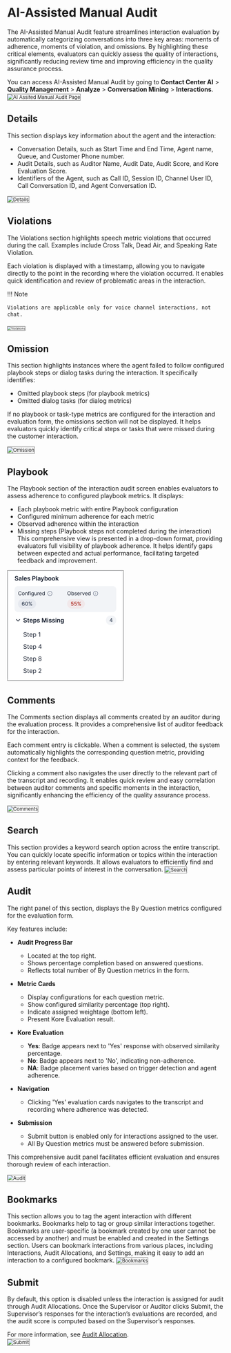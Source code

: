 # AI-Assisted Manual Audit

The AI-Assisted Manual Audit feature streamlines interaction evaluation by automatically categorizing conversations into three key areas: moments of adherence, moments of violation, and omissions. By highlighting these critical elements, evaluators can quickly assess the quality of interactions, significantly reducing review time and improving efficiency in the quality assurance process.

You can access AI-Assisted Manual Audit by going to **Contact Center AI** > **Quality Management** > **Analyze** > **Conversation Mining** > **Interactions**.  
<img src="../images/ai-assist-manual-audit-default.png" alt="AI Assited Manual Audit Page" title="AI Assited Manual Audit Page" style="border: 1px solid gray; zoom:80%;">

## Details

This section displays key information about the agent and the interaction:

* Conversation Details, such as Start Time and End Time, Agent name, Queue, and Customer Phone number.
* Audit Details, such as Auditor Name, Audit Date, Audit Score, and Kore Evaluation Score.
* Identifiers of the Agent, such as Call ID, Session ID, Channel User ID, Call Conversation ID, and Agent Conversation ID.  
<img src="../images/ai-assist-detail.png" alt="Details" title="Details" style="border: 1px solid gray; zoom:80%;">

## Violations

The Violations section highlights speech metric violations that occurred during the call. Examples include Cross Talk, Dead Air, and Speaking Rate Violation.

Each violation is displayed with a timestamp, allowing you to navigate directly to the point in the recording where the violation occurred. It enables quick identification and review of problematic areas in the interaction.


!!! Note

    Violations are applicable only for voice channel interactions, not chat.

<img src="../images/ai-assist-violation.png" alt="Violations" title="Violations" style="border: 1px solid gray; zoom:50%;">

## Omission

This section highlights instances where the agent failed to follow configured playbook steps or dialog tasks during the interaction. It specifically identifies:

* Omitted playbook steps (for playbook metrics)
* Omitted dialog tasks (for dialog metrics)

If no playbook or task-type metrics are configured for the interaction and evaluation form, the omissions section will not be displayed. It helps evaluators quickly identify critical steps or tasks that were missed during the customer interaction.

<img src="../images/ai-assist-omission.png" alt="Omission" title="Omission" style="border: 1px solid gray; zoom:80%;">

## Playbook

The Playbook section of the interaction audit screen enables evaluators to assess adherence to configured playbook metrics. It displays:
* Each playbook metric with entire Playbook configuration
* Configured minimum adherence for each metric
* Observed adherence within the interaction
* Missing steps (Playbook steps not completed during the interaction)
This comprehensive view is presented in a drop-down format, providing evaluators full visibility of playbook adherence. It helps identify gaps between expected and actual performance, facilitating targeted feedback and improvement.
  
<img src="../analyze/images/ai-assist-playbook.png" alt="Playbook" title="Playbook" style="border: 1px solid gray; zoom:50%;">

## Comments

The Comments section displays all comments created by an auditor during the evaluation process. It provides a comprehensive list of auditor feedback for the interaction.

Each comment entry is clickable. When a comment is selected, the system automatically highlights the corresponding question metric, providing context for the feedback.

Clicking a comment also navigates the user directly to the relevant part of the transcript and recording. It enables quick review and easy correlation between auditor comments and specific moments in the interaction, significantly enhancing the efficiency of the quality assurance process.

<img src="../images/ai-assist-comments.png" alt="Comments" title="Comments" style="border: 1px solid gray; zoom:80%;">

## Search

This section provides a keyword search option across the entire transcript. You can quickly locate specific information or topics within the interaction by entering relevant keywords. It allows evaluators to efficiently find and assess particular points of interest in the conversation.
<img src="../images/ai-assist-search.png" alt="Search" title="Search" style="border: 1px solid gray; zoom:80%;">

## Audit

The right panel of this section, displays the By Question metrics configured for the evaluation form.

Key features include:

* **Audit Progress Bar**

   * Located at the top right.
   * Shows percentage completion based on answered questions.
   * Reflects total number of By Question metrics in the form.

* **Metric Cards**

  * Display configurations for each question metric.
  * Show configured similarity percentage (top right).
  * Indicate assigned weightage (bottom left).
  * Present Kore Evaluation result.

* **Kore Evaluation**

  * **Yes**: Badge appears next to 'Yes' response with observed similarity percentage.
  * **No**: Badge appears next to 'No', indicating non-adherence.
  * **NA**: Badge placement varies based on trigger detection and agent adherence.

* **Navigation**

  * Clicking 'Yes' evaluation cards navigates to the transcript and recording where adherence was detected.

* **Submission**

  * Submit button is enabled only for interactions assigned to the user.
  * All By Question metrics must be answered before submission.

This comprehensive audit panel facilitates efficient evaluation and ensures thorough review of each interaction.

<img src="../images/ai-assist-audit.png" alt="Audit" title="Audit" style="border: 1px solid gray; zoom:80%;">

## Bookmarks

This section allows you to tag the agent interaction with different bookmarks. Bookmarks help to tag or group similar interactions together. Bookmarks are user-specific (a bookmark created by one user cannot be accessed by another) and must be enabled and created in the Settings section. Users can bookmark interactions from various places, including Interactions, Audit Allocations, and Settings, making it easy to add an interaction to a configured bookmark.
<img src="../images/ai-assist-bookmarks.png" alt="Bookmarks" title="Bookmarks" style="border: 1px solid gray; zoom:80%;">

## Submit

By default, this option is disabled unless the interaction is assigned for audit through Audit Allocations. Once the Supervisor or Auditor clicks Submit, the Supervisor’s responses for the interaction’s evaluations are recorded, and the audit score is computed based on the Supervisor’s responses.

For more information, see [Audit Allocation](../analyze/conversation-mining.md#audit-allocations).  
<img src="../images/ai-assist-submit.png" alt="Submit" title="Submit" style="border: 1px solid gray; zoom:80%;">